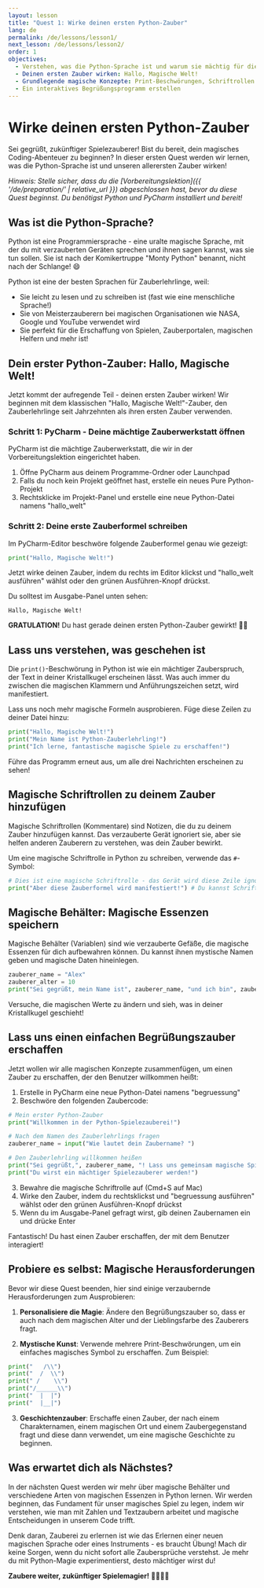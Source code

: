```yaml
---
layout: lesson
title: "Quest 1: Wirke deinen ersten Python-Zauber"
lang: de
permalink: /de/lessons/lesson1/
next_lesson: /de/lessons/lesson2/
order: 1
objectives:
  - Verstehen, was die Python-Sprache ist und warum sie mächtig für die Erschaffung magischer Spiele ist
  - Deinen ersten Zauber wirken: Hallo, Magische Welt!
  - Grundlegende magische Konzepte: Print-Beschwörungen, Schriftrollen (Kommentare) und magische Behälter (Variablen)
  - Ein interaktives Begrüßungsprogramm erstellen
---
```


# Wirke deinen ersten Python-Zauber

<i class="fas fa-hat-wizard"></i> Sei gegrüßt, zukünftiger Spielezauberer! Bist du bereit, dein magisches Coding-Abenteuer zu beginnen? In dieser ersten Quest werden wir lernen, was die Python-Sprache ist und unseren allerersten Zauber wirken!

*Hinweis: Stelle sicher, dass du die [Vorbereitungslektion]({{ '/de/preparation/' | relative_url }}) abgeschlossen hast, bevor du diese Quest beginnst. Du benötigst Python und PyCharm installiert und bereit!*

## Was ist die Python-Sprache?

Python ist eine Programmiersprache - eine uralte magische Sprache, mit der du mit verzauberten Geräten sprechen und ihnen sagen kannst, was sie tun sollen. Sie ist nach der Komikertruppe "Monty Python" benannt, nicht nach der Schlange! 😄

Python ist eine der besten Sprachen für Zauberlehrlinge, weil:
- Sie leicht zu lesen und zu schreiben ist (fast wie eine menschliche Sprache!)
- Sie von Meisterzauberern bei magischen Organisationen wie NASA, Google und YouTube verwendet wird
- Sie perfekt für die Erschaffung von Spielen, Zauberportalen, magischen Helfern und mehr ist!

## Dein erster Python-Zauber: Hallo, Magische Welt!

Jetzt kommt der aufregende Teil - deinen ersten Zauber wirken! Wir beginnen mit dem klassischen "Hallo, Magische Welt!"-Zauber, den Zauberlehrlinge seit Jahrzehnten als ihren ersten Zauber verwenden.

### Schritt 1: PyCharm - Deine mächtige Zauberwerkstatt öffnen

PyCharm ist die mächtige Zauberwerkstatt, die wir in der Vorbereitungslektion eingerichtet haben.

1. Öffne PyCharm aus deinem Programme-Ordner oder Launchpad
2. Falls du noch kein Projekt geöffnet hast, erstelle ein neues Pure Python-Projekt
3. Rechtsklicke im Projekt-Panel und erstelle eine neue Python-Datei namens "hallo_welt"

### Schritt 2: Deine erste Zauberformel schreiben

Im PyCharm-Editor beschwöre folgende Zauberformel genau wie gezeigt:

```python
print("Hallo, Magische Welt!")
```

Jetzt wirke deinen Zauber, indem du rechts im Editor klickst und "hallo_welt ausführen" wählst oder den grünen Ausführen-Knopf drückst.

Du solltest im Ausgabe-Panel unten sehen:

```
Hallo, Magische Welt!
```

**GRATULATION!** Du hast gerade deinen ersten Python-Zauber gewirkt! 🎉✨

## Lass uns verstehen, was geschehen ist

Die `print()`-Beschwörung in Python ist wie ein mächtiger Zauberspruch, der Text in deiner Kristallkugel erscheinen lässt. Was auch immer du zwischen die magischen Klammern und Anführungszeichen setzt, wird manifestiert.

Lass uns noch mehr magische Formeln ausprobieren. Füge diese Zeilen zu deiner Datei hinzu:

```python
print("Hallo, Magische Welt!")
print("Mein Name ist Python-Zauberlehrling!")
print("Ich lerne, fantastische magische Spiele zu erschaffen!")
```

Führe das Programm erneut aus, um alle drei Nachrichten erscheinen zu sehen!

## Magische Schriftrollen zu deinem Zauber hinzufügen

Magische Schriftrollen (Kommentare) sind Notizen, die du zu deinem Zauber hinzufügen kannst. Das verzauberte Gerät ignoriert sie, aber sie helfen anderen Zauberern zu verstehen, was dein Zauber bewirkt.

Um eine magische Schriftrolle in Python zu schreiben, verwende das `#`-Symbol:

```python
# Dies ist eine magische Schriftrolle - das Gerät wird diese Zeile ignorieren
print("Aber diese Zauberformel wird manifestiert!") # Du kannst Schriftrollen auch am Ende einer Zauberformel platzieren
```

## Magische Behälter: Magische Essenzen speichern

Magische Behälter (Variablen) sind wie verzauberte Gefäße, die magische Essenzen für dich aufbewahren können. Du kannst ihnen mystische Namen geben und magische Daten hineinlegen.

```python
zauberer_name = "Alex"
zauberer_alter = 10
print("Sei gegrüßt, mein Name ist", zauberer_name, "und ich bin", zauberer_alter, "Jahre alt!")
```

Versuche, die magischen Werte zu ändern und sieh, was in deiner Kristallkugel geschieht!

## Lass uns einen einfachen Begrüßungszauber erschaffen

Jetzt wollen wir alle magischen Konzepte zusammenfügen, um einen Zauber zu erschaffen, der den Benutzer willkommen heißt:

1. Erstelle in PyCharm eine neue Python-Datei namens "begruessung"
2. Beschwöre den folgenden Zaubercode:

```python
# Mein erster Python-Zauber
print("Willkommen in der Python-Spielezauberei!")

# Nach dem Namen des Zauberlehrlings fragen
zauberer_name = input("Wie lautet dein Zaubername? ")

# Den Zauberlehrling willkommen heißen
print("Sei gegrüßt,", zauberer_name, "! Lass uns gemeinsam magische Spiele erschaffen!")
print("Du wirst ein mächtiger Spielezauberer werden!")
```

3. Bewahre die magische Schriftrolle auf (Cmd+S auf Mac)
4. Wirke den Zauber, indem du rechtsklickst und "begruessung ausführen" wählst oder den grünen Ausführen-Knopf drückst
5. Wenn du im Ausgabe-Panel gefragt wirst, gib deinen Zaubernamen ein und drücke Enter

Fantastisch! Du hast einen Zauber erschaffen, der mit dem Benutzer interagiert!

## Probiere es selbst: Magische Herausforderungen

Bevor wir diese Quest beenden, hier sind einige verzaubernde Herausforderungen zum Ausprobieren:

1. **Personalisiere die Magie**: Ändere den Begrüßungszauber so, dass er auch nach dem magischen Alter und der Lieblingsfarbe des Zauberers fragt.

2. **Mystische Kunst**: Verwende mehrere Print-Beschwörungen, um ein einfaches magisches Symbol zu erschaffen. Zum Beispiel:

```python
print("   /\\")
print("  /  \\")
print(" /    \\")
print("/______\\")
print("  |  |")
print("  |__|")
```

3. **Geschichtenzauber**: Erschaffe einen Zauber, der nach einem Charakternamen, einem magischen Ort und einem Zaubergegenstand fragt und diese dann verwendet, um eine magische Geschichte zu beginnen.

## Was erwartet dich als Nächstes?

In der nächsten Quest werden wir mehr über magische Behälter und verschiedene Arten von magischen Essenzen in Python lernen. Wir werden beginnen, das Fundament für unser magisches Spiel zu legen, indem wir verstehen, wie man mit Zahlen und Textzaubern arbeitet und magische Entscheidungen in unserem Code trifft.

Denk daran, Zauberei zu erlernen ist wie das Erlernen einer neuen magischen Sprache oder eines Instruments - es braucht Übung! Mach dir keine Sorgen, wenn du nicht sofort alle Zaubersprüche verstehst. Je mehr du mit Python-Magie experimentierst, desto mächtiger wirst du!

**Zaubere weiter, zukünftiger Spielemagier!** 🚀✨🧙‍♂️